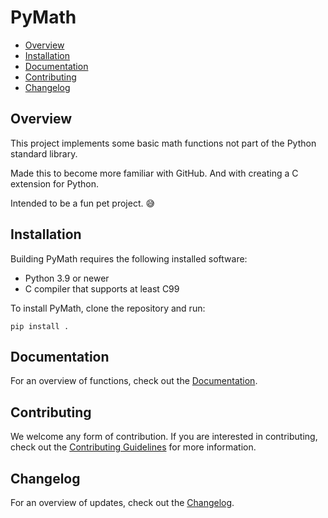 # PyMath

- [Overview](#overview)
- [Installation](#installation)
- [Documentation](#documentation)
- [Contributing](#contributing)
- [Changelog](#changelog)

## Overview

This project implements some basic math functions not part of the Python
standard library.

Made this to become more familiar with GitHub. And with creating a C extension
for Python.

Intended to be a fun pet project. :sweat_smile:

## Installation

Building PyMath requires the following installed software:

- Python 3.9 or newer
- C compiler that supports at least C99

To install PyMath, clone the repository and run:

```
pip install .
```

## Documentation

For an overview of functions, check out the [Documentation](pymath/pymath.md).

## Contributing

We welcome any form of contribution. If you are interested in contributing,
check out the [Contributing Guidelines](CONTRIBUTING.md) for more information.

## Changelog

For an overview of updates, check out the [Changelog](CHANGELOG.md).
